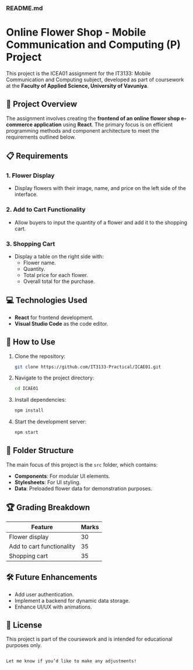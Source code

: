 ### **README.md**
# Online Flower Shop - Mobile Communication and Computing (P) Project

This project is the ICEA01 assignment for the IT3133: Mobile Communication and Computing subject, developed as part of coursework at the **Faculty of Applied Science, University of Vavuniya**.

## 📜 Project Overview

The assignment involves creating the **frontend of an online flower shop e-commerce application** using **React**. The primary focus is on efficient programming methods and component architecture to meet the requirements outlined below.

## 📋 Requirements

### 1. Flower Display
- Display flowers with their image, name, and price on the left side of the interface.
  
### 2. Add to Cart Functionality
- Allow buyers to input the quantity of a flower and add it to the shopping cart.

### 3. Shopping Cart
- Display a table on the right side with:
  - Flower name.
  - Quantity.
  - Total price for each flower.
  - Overall total for the purchase.

## 💻 Technologies Used
- **React** for frontend development.
- **Visual Studio Code** as the code editor.

## 📂 How to Use

1. Clone the repository:
   ```bash
   git clone https://github.com/IT3133-Practical/ICAE01.git
   ```
2. Navigate to the project directory:
   ```bash
   cd ICAE01
   ```
3. Install dependencies:
   ```bash
   npm install
   ```
4. Start the development server:
   ```bash
   npm start
   ```

## 📁 Folder Structure
The main focus of this project is the `src` folder, which contains:
- **Components**: For modular UI elements.
- **Stylesheets**: For UI styling.
- **Data**: Preloaded flower data for demonstration purposes.

## 🏆 Grading Breakdown
| Feature | Marks |
|---------|-------|
| Flower display | 30 |
| Add to cart functionality | 35 |
| Shopping cart | 35 |

## 🛠 Future Enhancements
- Add user authentication.
- Implement a backend for dynamic data storage.
- Enhance UI/UX with animations.

## 📜 License
This project is part of the coursework and is intended for educational purposes only.
```

Let me know if you’d like to make any adjustments!